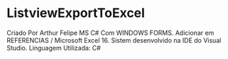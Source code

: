 # ListviewExportToExcel
Criado Por Arthur Felipe MS
C# Com WINDOWS FORMS.
Adicionar em REFERENCIAS / Microsoft Excel 16.
Sistem desenvolvido  na IDE do Visual Studio.
Linguagem Utilizada: C#
